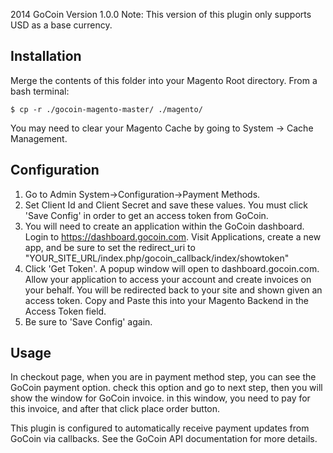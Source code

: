 2014 GoCoin
Version 1.0.0
Note: This version of this plugin only supports USD as a base currency. 

Installation
------------
Merge the contents of this folder into your Magento Root directory. From a bash terminal:

```
$ cp -r ./gocoin-magento-master/ ./magento/
```

You may need to clear your Magento Cache by going to System -> Cache Management.

Configuration
-------------
1. Go to Admin System->Configuration->Payment Methods.
2. Set Client Id and Client Secret and save these values. You must click 'Save Config' in order to get an access token from GoCoin. 
3. You will need to create an application within the GoCoin dashboard. Login to https://dashboard.gocoin.com.
Visit Applications, create a new app, and be sure to set the redirect_uri to "YOUR_SITE_URL/index.php/gocoin_callback/index/showtoken"
3. Click 'Get Token'. A popup window will open to dashboard.gocoin.com. Allow your application to access your account and create invoices on your behalf. You will be redirected back to your site and shown given an access token. Copy and Paste this into your Magento Backend in the Access Token field.
4. Be sure to 'Save Config' again.

Usage
-----
In checkout page, when you are in payment method step, you can see the GoCoin payment option.
check this option and go to next step, then you will show the window for GoCoin invoice.
in this window, you need to pay for this invoice, and after that click place order button.

This plugin is configured to automatically receive payment updates from GoCoin via callbacks. See the GoCoin API documentation for more details. 
	
	